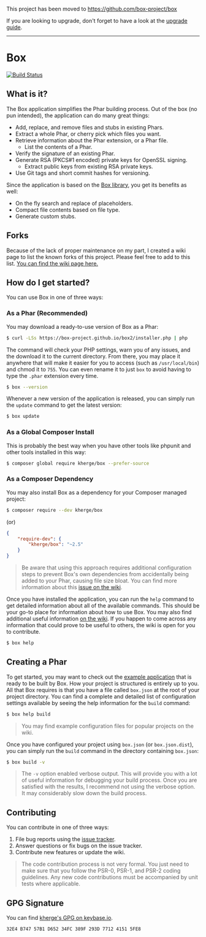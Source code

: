 This project has been moved to https://github.com/box-project/box

If you are looking to upgrade, don't forget to have a look at the [upgrade guide](https://github.com/box-project/box/blob/master/UPGRADE.md#from-27-to-30).

<hr/>

Box
===

[![Build Status](https://travis-ci.org/box-project/box2.svg?branch=2.0)](https://travis-ci.org/box-project/box2)

What is it?
-----------

The Box application simplifies the Phar building process. Out of the box (no pun intended), the application can do many great things:

- Add, replace, and remove files and stubs in existing Phars.
- Extract a whole Phar, or cherry pick which files you want.
- Retrieve information about the Phar extension, or a Phar file.
  - List the contents of a Phar.
- Verify the signature of an existing Phar.
- Generate RSA (PKCS#1 encoded) private keys for OpenSSL signing.
  - Extract public keys from existing RSA private keys.
- Use Git tags and short commit hashes for versioning.

Since the application is based on the [Box library](https://github.com/herrera-io/php-box), you get its benefits as well:

- On the fly search and replace of placeholders.
- Compact file contents based on file type.
- Generate custom stubs.

Forks
-----

Because of the lack of proper maintenance on my part, I created a wiki page to list the known forks of this project. Please feel free to add to this list. [You can find the wiki page here.](https://github.com/box-project/box2/wiki/Forks)

How do I get started?
---------------------

You can use Box in one of three ways:

### As a Phar (Recommended)

You may download a ready-to-use version of Box as a Phar:

```sh
$ curl -LSs https://box-project.github.io/box2/installer.php | php
```

The command will check your PHP settings, warn you of any issues, and the download it to the current directory. From there, you may place it anywhere that will make it easier for you to access (such as `/usr/local/bin`) and chmod it to `755`. You can even rename it to just `box` to avoid having to type the `.phar` extension every time.

```sh
$ box --version
```

Whenever a new version of the application is released, you can simply run the `update` command to get the latest version:

```sh
$ box update
```

### As a Global Composer Install

This is probably the best way when you have other tools like phpunit and other tools installed in this way:

```sh
$ composer global require kherge/box --prefer-source
```

### As a Composer Dependency

You may also install Box as a dependency for your Composer managed project:

```sh
$ composer require --dev kherge/box
```

(or)

```json
{
    "require-dev": {
        "kherge/box": "~2.5"
    }
}
```

> Be aware that using this approach requires additional configuration steps to prevent Box's own dependencies from accidentally being added to your Phar, causing file size bloat. You can find more information about this [issue on the wiki](https://github.com/kherge/php-box/wiki/App%2C-or-Library%3F).

Once you have installed the application, you can run the `help` command to get detailed information about all of the available commands. This should be your go-to place for information about how to use Box. You may also find additional useful information [on the wiki](https://github.com/kherge/php-box/wiki). If you happen to come across any information that could prove to be useful to others, the wiki is open for you to contribute.

```sh
$ box help
```

Creating a Phar
---------------

To get started, you may want to check out the [example application](https://github.com/kherge/php-box-example) that is ready to be built by Box. How your project is structured is entirely up to you. All that Box requires is that you have a file called `box.json` at the root of your project directory. You can find a complete and detailed list of configuration settings available by seeing the help information for the `build` command:

```sh
$ box help build
```

> You may find example configuration files for popular projects on the wiki.

Once you have configured your project using `box.json` (or `box.json.dist`), you can simply run the `build` command in the directory containing `box.json`:

```sh
$ box build -v
```

> The `-v` option enabled verbose output. This will provide you with a lot of useful information for debugging your build process. Once you are satisfied with the results, I recommend not using the verbose option. It may considerably slow down the build process.

Contributing
------------

You can contribute in one of three ways:

1. File bug reports using the [issue tracker](https://github.com/kherge/php-box/issues).
2. Answer questions or fix bugs on the issue tracker.
3. Contribute new features or update the wiki.

> The code contribution process is not very formal. You just need to make sure that you follow the PSR-0, PSR-1, and PSR-2 coding guidelines. Any new code contributions must be accompanied by unit tests where applicable.

GPG Signature
-------------

You can find [kherge's GPG on keybase.io](https://keybase.io/kherge).

    32E4 B747 57B1 D652 34FC 389F 293D 7712 4151 5FE8

